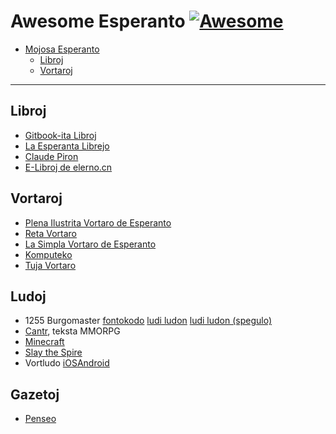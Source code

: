 # Awesome Esperanto [![Awesome](https://cdn.rawgit.com/sindresorhus/awesome/d7305f38d29fed78fa85652e3a63e154dd8e8829/media/badge.svg)](https://github.com/sindresorhus/awesome)

- [Mojosa Esperanto](#awesome-esperanto)
  - [Libroj](#libroj)
  - [Vortaroj](#vortaroj)

---

## Libroj
+ [Gitbook-ita Libroj](https://github.com/kodumuloj/awesome-esperanto/blob/master/Libroj.md)
+ [La Esperanta Librejo](http://eduinf.waw.pl/esp/lern/librejo/)
+ [Claude Piron](http://claudepiron.free.fr/index.htm)
+ [E-Libroj de elerno.cn](http://www.elerno.cn/elibro/elibroj.htm)

## Vortaroj
* [Plena Ilustrita Vortaro de Esperanto](http://vortaro.net)
* [Reta Vortaro](http://www.reta-vortaro.de/revo/)
* [La Simpla Vortaro de Esperanto](http://www.simplavortaro.org)
* [Komputeko](http://komputeko.net)
* [Tuja Vortaro](http://www.tujavortaro.net)

## Ludoj
+ 1255 Burgomaster [fontokodo](https://github.com/Areso/1255-burgomaster) [ludi ludon](http://cosmodream.ga/1255-burgomaster/) [ludi ludon (spegulo)](https://areso.github.io/1255-burgomaster/)
+ [Cantr](https://cantr.net/eo/), teksta MMORPG
+ [Minecraft](http://https://esperamondo.net/)
+ [Slay the Spire](https://store.steampowered.com/app/646570/Slay_the_Spire/)
+ Vortludo [iOS](https://apps.apple.com/us/app/vortludo/id1456349708)[Android](https://play.google.com/store/apps/details?id=com.krifle.vortludo)


## Gazetoj
* [Penseo](http://www.elerno.cn/penseo/penlisto.htm)
